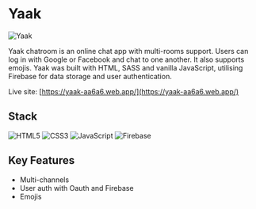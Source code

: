 # Yaak

![Yaak](img/yaak.jpg)

Yaak chatroom is an online chat app with multi-rooms support. Users can log in with Google or Facebook and chat to one another. It also supports emojis. Yaak was built with HTML, SASS and vanilla JavaScript, utilising Firebase for data storage and user authentication.

Live site: [https://yaak-aa6a6.web.app/](https://yaak-aa6a6.web.app/)

## Stack

![HTML5](https://img.shields.io/badge/html5-%23E34F26.svg?style=for-the-badge&logo=html5&logoColor=white)
![CSS3](https://img.shields.io/badge/css3-%231572B6.svg?style=for-the-badge&logo=css3&logoColor=white)
![JavaScript](https://img.shields.io/badge/javascript-%23323330.svg?style=for-the-badge&logo=javascript&logoColor=%23F7DF1E)
![Firebase](https://img.shields.io/badge/Firebase-039BE5?style=for-the-badge&logo=Firebase&logoColor=white)

## Key Features

- Multi-channels
- User auth with Oauth and Firebase
- Emojis
